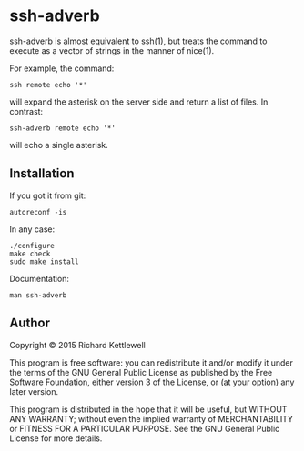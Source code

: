 ssh-adverb
==========

ssh-adverb  is  almost  equivalent to ssh(1), but treats the command to
execute as a vector of strings in the manner of nice(1).

For example, the command:

    ssh remote echo '*'

will expand the asterisk on the server side and return a list of files.
In contrast:

    ssh-adverb remote echo '*'

will echo a single asterisk.

Installation
------------

If you got it from git:

    autoreconf -is

In any case:

    ./configure
    make check
    sudo make install

Documentation:

    man ssh-adverb

Author
------

Copyright © 2015 Richard Kettlewell

This program is free software: you can redistribute it and/or modify
it under the terms of the GNU General Public License as published by
the Free Software Foundation, either version 3 of the License, or
(at your option) any later version.

This program is distributed in the hope that it will be useful,
but WITHOUT ANY WARRANTY; without even the implied warranty of
MERCHANTABILITY or FITNESS FOR A PARTICULAR PURPOSE.  See the
GNU General Public License for more details.
